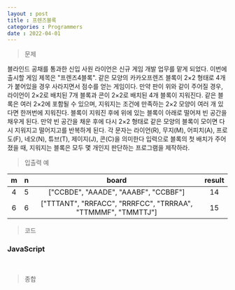 ```yaml
---
layout : post
title : 프렌즈블록
categories : Programmers
date : 2022-04-01
---
```

> 문제<br>

블라인드 공채를 통과한 신입 사원 라이언은 신규 게임 개발 업무를 맡게 되었다. 이번에 출시할 게임 제목은 "프렌즈4블록".
같은 모양의 카카오프렌즈 블록이 2×2 형태로 4개가 붙어있을 경우 사라지면서 점수를 얻는 게임이다.
만약 판이 위와 같이 주어질 경우, 라이언이 2×2로 배치된 7개 블록과 콘이 2×2로 배치된 4개 블록이 지워진다.
같은 블록은 여러 2×2에 포함될 수 있으며, 지워지는 조건에 만족하는 2×2 모양이 여러 개 있다면 한꺼번에 지워진다.
블록이 지워진 후에 위에 있는 블록이 아래로 떨어져 빈 공간을 채우게 된다.
만약 빈 공간을 채운 후에 다시 2×2 형태로 같은 모양의 블록이 모이면 다시 지워지고 떨어지고를 반복하게 된다.
각 문자는 라이언(R), 무지(M), 어피치(A), 프로도(F), 네오(N), 튜브(T), 제이지(J), 콘(C)을 의미한다
입력으로 블록의 첫 배치가 주어졌을 때, 지워지는 블록은 모두 몇 개인지 판단하는 프로그램을 제작하라.


> 입출력 예<br>

|m|n|board|result|
|:--:|:--:|:--:|:--:|
|4|5|["CCBDE", "AAADE", "AAABF", "CCBBF"]|14|
|6|6|["TTTANT", "RRFACC", "RRRFCC", "TRRRAA", "TTMMMF", "TMMTTJ"]|15|

> 코드
### JavaScript

<script src="https://gist.github.com/kwontaehoon/f64e4fb845130a71a3463b1c50761fc0.js"></script>

<br>

> 종합<br>